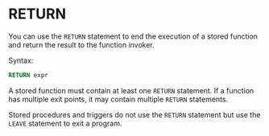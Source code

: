 # RETURN

You can use the `RETURN` statement to end the execution of a stored function and return the result to the function invoker.

Syntax:

```sql
RETURN expr
```

A stored function must contain at least one `RETURN` statement. If a function has multiple exit points, it may contain multiple `RETURN` statements.

Stored procedures and triggers do not use the `RETURN` statement but use the `LEAVE` statement to exit a program.